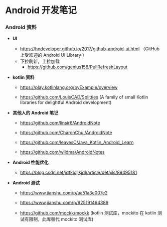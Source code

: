 # Android 开发笔记

### Android 资料



- **UI**

  - https://hndeveloper.github.io/2017/github-android-ui.html （GitHub上受欢迎的 Android UI Library ）
  - 下拉刷新，上拉加载
    - https://github.com/genius158/PullRefreshLayout

- **kotlin 资料**

  - https://play.kotlinlang.org/byExample/overview

  - https://github.com/LouisCAD/Splitties (A family of small Kotlin libraries for delightful Android development)

- **其他人的 Android 笔记**

  - https://github.com/linsir6/AndroidNote

  - https://github.com/CharonChui/AndroidNote

  - https://github.com/leavesC/Java_Kotlin_Android_Learn
  - https://github.com/wildma/AndroidNotes

- **Android 性能优化**

  - https://blog.csdn.net/jdfkldjlkjdl/article/details/89495181

- **Android 测试**

  - https://www.jianshu.com/p/aa51a3e007e2

  - https://www.jianshu.com/p/925191464389

  - https://github.com/mockk/mockk (kotlin 测试库，mockito 在 kotlin 测试有限制，此库替代 mockito 测试库)


